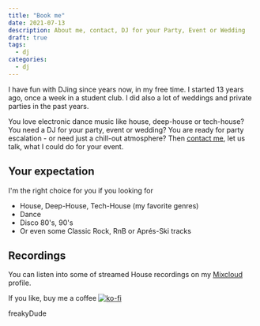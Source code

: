 ```yaml
---
title: "Book me"
date: 2021-07-13
description: About me, contact, DJ for your Party, Event or Wedding
draft: true
tags: 
  - dj
categories:
  - dj
---
```


I have fun with DJing since years now, in my free time. I started 13 years ago, once a week in a student club. I did also a lot of weddings and private parties in the past years.

You love electronic dance music like house, deep-house or tech-house? You need a DJ for your party, event or wedding? You are ready for party escalation - or need just a chill-out atmosphere? Then [contact me](mailto:dj@freakydu.de), let us talk, what I could do for your event.

## Your expectation

I'm the right choice for you if you looking for

- House, Deep-House, Tech-House (my favorite genres)
- Dance
- Disco 80's, 90's
- Or even some Classic Rock, RnB or Aprés-Ski tracks

## Recordings

You can listen into some of streamed House recordings on my [Mixcloud](https://www.mixcloud.com/freakydude/) profile.

If you like, buy me a coffee [![ko-fi](https://ko-fi.com/img/githubbutton_sm.svg)](https://ko-fi.com/F2F7GC8PC)

freakyDude

